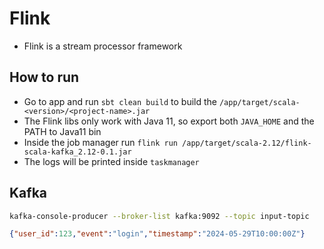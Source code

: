 # Flink 
* Flink is a stream processor framework

## How to run
* Go to app and run `sbt clean build` to build the `/app/target/scala-<version>/<project-name>.jar`
* The Flink libs only work with Java 11, so export both `JAVA_HOME` and the PATH to Java11 bin
* Inside the job manager run `flink run /app/target/scala-2.12/flink-scala-kafka_2.12-0.1.jar`
* The logs will be printed inside `taskmanager`

## Kafka 
```bash
kafka-console-producer --broker-list kafka:9092 --topic input-topic
```

```json
{"user_id":123,"event":"login","timestamp":"2024-05-29T10:00:00Z"}
```

